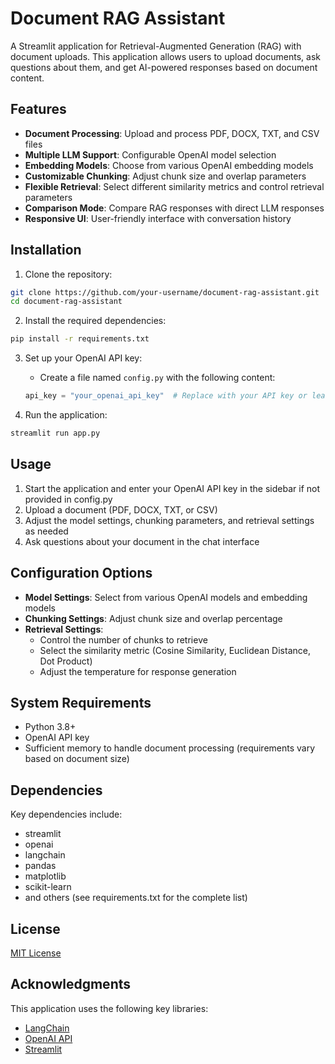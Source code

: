 # Document RAG Assistant

A Streamlit application for Retrieval-Augmented Generation (RAG) with document uploads. This application allows users to upload documents, ask questions about them, and get AI-powered responses based on document content.

## Features

- **Document Processing**: Upload and process PDF, DOCX, TXT, and CSV files
- **Multiple LLM Support**: Configurable OpenAI model selection
- **Embedding Models**: Choose from various OpenAI embedding models
- **Customizable Chunking**: Adjust chunk size and overlap parameters
- **Flexible Retrieval**: Select different similarity metrics and control retrieval parameters
- **Comparison Mode**: Compare RAG responses with direct LLM responses
- **Responsive UI**: User-friendly interface with conversation history

## Installation

1. Clone the repository:
```bash
git clone https://github.com/your-username/document-rag-assistant.git
cd document-rag-assistant
```

2. Install the required dependencies:
```bash
pip install -r requirements.txt
```

3. Set up your OpenAI API key:
   - Create a file named `config.py` with the following content:
   ```python
   api_key = "your_openai_api_key"  # Replace with your API key or leave as None to input in the UI
   ```

4. Run the application:
```bash
streamlit run app.py
```

## Usage

1. Start the application and enter your OpenAI API key in the sidebar if not provided in config.py
2. Upload a document (PDF, DOCX, TXT, or CSV)
3. Adjust the model settings, chunking parameters, and retrieval settings as needed
4. Ask questions about your document in the chat interface

## Configuration Options

- **Model Settings**: Select from various OpenAI models and embedding models
- **Chunking Settings**: Adjust chunk size and overlap percentage
- **Retrieval Settings**: 
  - Control the number of chunks to retrieve
  - Select the similarity metric (Cosine Similarity, Euclidean Distance, Dot Product)
  - Adjust the temperature for response generation

## System Requirements

- Python 3.8+
- OpenAI API key
- Sufficient memory to handle document processing (requirements vary based on document size)

## Dependencies

Key dependencies include:
- streamlit
- openai
- langchain
- pandas
- matplotlib
- scikit-learn
- and others (see requirements.txt for the complete list)

## License

[MIT License](LICENSE)

## Acknowledgments

This application uses the following key libraries:
- [LangChain](https://github.com/hwchase17/langchain)
- [OpenAI API](https://openai.com/)
- [Streamlit](https://streamlit.io/)